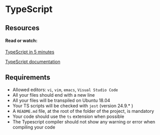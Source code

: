 # TypeScript
## Resources
#### Read or watch:
[TypeScript in 5 minutes](https://www.typescriptlang.org/docs/handbook/typescript-in-5-minutes.html)

[TypeScript documentation](https://www.typescriptlang.org/docs/handbook/basic-types.html)

## Requirements
- Allowed editors: `vi`, `vim`, `emacs`, `Visual Studio Code`
- All your files should end with a new line
- All your files will be transpiled on Ubuntu 18.04
- Your TS scripts will be checked with `jest` (version 24.9.* )
- A `README.md` file, at the root of the folder of the project, is mandatory
- Your code should use the `ts` extension when possible
- The Typescript compiler should not show any warning or error when compiling your code

